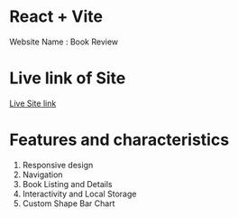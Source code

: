# React + Vite


Website Name : Book Review
# Live link of Site
[Live Site link](https://lucky-speculoos-49ef5d.netlify.app/)
# Features and characteristics
1. Responsive design
2. Navigation
3. Book Listing and Details
4. Interactivity and Local Storage
5. Custom Shape Bar Chart